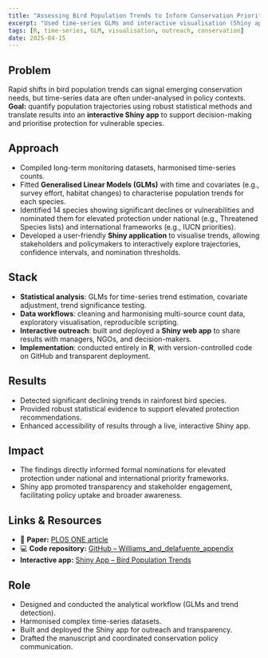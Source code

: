 ```yaml
---
title: "Assessing Bird Population Trends to Inform Conservation Priorities"
excerpt: "Used time-series GLMs and interactive visualisation (Shiny app) to nominate 14 bird species for elevated protection under national and international priority lists."
tags: [R, time-series, GLM, visualisation, outreach, conservation]
date: 2025-04-15
---
```


## Problem
Rapid shifts in bird population trends can signal emerging conservation needs, but time-series data are often under-analysed in policy contexts.  
**Goal:** quantify population trajectories using robust statistical methods and translate results into an **interactive Shiny app** to support decision-making and prioritise protection for vulnerable species.

## Approach
- Compiled long-term monitoring datasets, harmonised time-series counts.
- Fitted **Generalised Linear Models (GLMs)** with time and covariates (e.g., survey effort, habitat changes) to characterise population trends for each species.
- Identified 14 species showing significant declines or vulnerabilities and nominated them for elevated protection under national (e.g., Threatened Species lists) and international frameworks (e.g., IUCN priorities).
- Developed a user-friendly **Shiny application** to visualise trends, allowing stakeholders and policymakers to interactively explore trajectories, confidence intervals, and nomination thresholds.

## Stack
- **Statistical analysis**: GLMs for time-series trend estimation, covariate adjustment, trend significance testing.
- **Data workflows**: cleaning and harmonising multi-source count data, exploratory visualisation, reproducible scripting.
- **Interactive outreach**: built and deployed a **Shiny web app** to share results with managers, NGOs, and decision-makers.
- **Implementation**: conducted entirely in **R**, with version-controlled code on GitHub and transparent deployment.

## Results
- Detected significant declining trends in rainforest bird species.
- Provided robust statistical evidence to support elevated protection recommendations.
- Enhanced accessibility of results through a live, interactive Shiny app.

## Impact
- The findings directly informed formal nominations for elevated protection under national and international priority frameworks.
- Shiny app promoted transparency and stakeholder engagement, facilitating policy uptake and broader awareness.

## Links & Resources
- 📄 **Paper:** [PLOS ONE article](https://journals.plos.org/plosone/article?id=10.1371/journal.pone.0254307)  
- 💻 **Code repository:** [GitHub – Williams_and_delafuente_appendix](https://github.com/AlejandroFuentePinero/Williams_and_delafuente_appendix)  
-  **Interactive app:** [Shiny App – Bird Population Trends](https://alejandrodelafuente.shinyapps.io/BirdsPopTrendAWT/)

## Role
- Designed and conducted the analytical workflow (GLMs and trend detection).
- Harmonised complex time-series datasets.
- Built and deployed the Shiny app for outreach and transparency.
- Drafted the manuscript and coordinated conservation policy communication.

